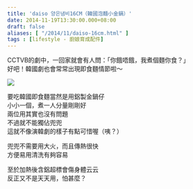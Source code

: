 ```yaml
---
title: 'daiso 양은냄비16CM（韓國泡麵小金鍋）'
date: 2014-11-19T13:30:00.000+08:00
draft: false
aliases: [ "/2014/11/daiso-16cm.html" ]
tags : [lifestyle - 廚娘育成配件]
---
```


CCTVB的劇中，一回家就會有人問：「你餓唔餓，我煮個麵你食？」  
好吧！韓國劇也會常常出現即食麵情節啦～  

[![](https://3.bp.blogspot.com/-vwpe046APMs/XFbKgS5PGBI/AAAAAAAAH3U/zpDT2HnutdYoWT7UdPQEvzk0yIZXcGuAACLcBGAs/s640/15791312375_86c91215b5_z.jpg)](https://3.bp.blogspot.com/-vwpe046APMs/XFbKgS5PGBI/AAAAAAAAH3U/zpDT2HnutdYoWT7UdPQEvzk0yIZXcGuAACLcBGAs/s1600/15791312375_86c91215b5_z.jpg)

要吃韓國即食麵當然是用鋁製金鍋仔  
小小一個，煮一人分量剛剛好  
兩位用其實也沒有問題  
不過就不能獨佔兜兜  
這就不像演韓劇的樣子有點可惜喔（咦？）  
  
兜兜不需要用大火，而且傳熱很快  
方便易用清洗有夠容易  
  
至於加熱後含鋁超標會傷身體云云  
反正又不是天天用，怕甚麼？